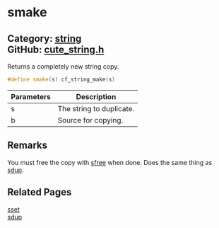 [](../header.md ':include')

# smake

Category: [string](https://github.com/RandyGaul/cute_framework/blob/master/docs/api_reference?id=string)  
GitHub: [cute_string.h](https://github.com/RandyGaul/cute_framework/blob/master/include/cute_string.h)  
---

Returns a completely new string copy.

```cpp
#define smake(s) cf_string_make(s)
```

Parameters | Description
--- | ---
s | The string to duplicate.
b | Source for copying.

## Remarks

You must free the copy with [sfree](https://github.com/RandyGaul/cute_framework/blob/master/docs/string/sfree.md) when done. Does the same thing as [sdup](https://github.com/RandyGaul/cute_framework/blob/master/docs/string/sdup.md).

## Related Pages

[sset](https://github.com/RandyGaul/cute_framework/blob/master/docs/string/sset.md)  
[sdup](https://github.com/RandyGaul/cute_framework/blob/master/docs/string/sdup.md)  
